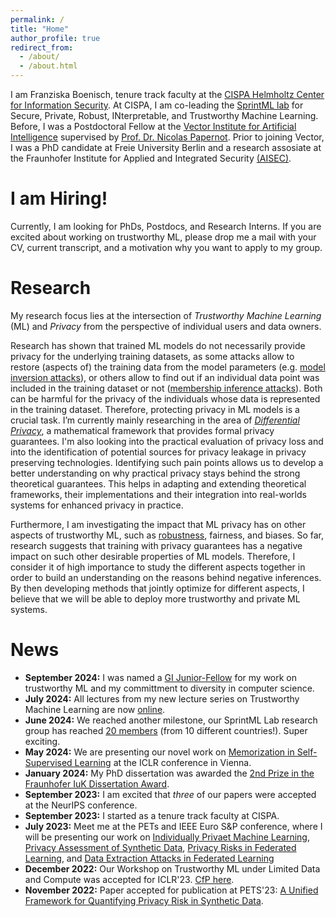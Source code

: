 ```yaml
---
permalink: /
title: "Home"
author_profile: true
redirect_from: 
  - /about/
  - /about.html
---
```


I am Franziska Boenisch, tenure track faculty at the [CISPA Helmholtz Center for Information Security](https://cispa.de/en).
At CISPA, I am co-leading the [SprintML lab](https://sprintml.com/) for Secure, Private, Robust, INterpretable, and Trustworthy Machine Learning.
Before, I was a Postdoctoral Fellow at the [Vector Institute for Artificial Intelligence](https://vectorinstitute.ai/) supervised by [Prof. Dr. Nicolas Papernot](https://www.papernot.fr/). Prior to joining Vector, I was a PhD candidate at Freie University Berlin and a research assosiate at the Fraunhofer Institute for Applied and Integrated Security [(AISEC)](https://www.aisec.fraunhofer.de/en.html).

# I am Hiring!
Currently, I am looking for PhDs, Postdocs, and Research Interns. If you are excited about working on trustworthy ML, please drop me a mail with your CV, current transcript, and a motivation why you want to apply to my group. 

# Research
My research focus lies at the intersection of *Trustworthy Machine Learning* (ML) and *Privacy* from the perspective of individual users and data owners. 

Research has shown that trained ML models do not necessarily provide privacy for the underlying training datasets, as some attacks allow to restore (aspects of) the training data from the model parameters (e.g. [model inversion attacks](/posts/2020/12/model-inversion/)), or others allow to find out if an individual data point was included in the training dataset or not ([membership inference attacks](/posts/2021/01/membership-inference/)). Both can be harmful for the privacy of the individuals whose data is represented in the training dataset.
Therefore, protecting privacy in ML models is a crucial task. I’m currently mainly researching in the area of [*Differential Privacy*](/posts/2021/03/differential-privacy/), a mathematical framework that provides formal privacy guarantees. I'm also looking into the practical evaluation of privacy loss and into the identification of potential sources for privacy leakage in privacy preserving technologies. Identifying such pain points allows us to develop a better understanding on why practical privacy stays behind the strong theoretical guarantees. This helps in adapting and extending theoretical frameworks, their implementations and their integration into real-worlds systems for enhanced privacy in practice.

Furthermore, I am investigating the impact that ML privacy has on other aspects of trustworthy ML, such as [robustness](https://arxiv.org/pdf/2105.07985.pdf), fairness, and biases.
So far, research suggests that training with privacy guarantees has a negative impact on such other desirable properties of ML models.
Therefore, I consider it of high importance to study the different aspects together in order to build an understanding on the reasons behind negative inferences.
By then developing methods that jointly optimize for different aspects, I believe that we will be able to deploy more trustworthy and private ML systems.





# News
- **September 2024:** I was named a [GI Junior-Fellow](https://gi.de/meldung/ki-medizin-recht-diversitaet-gi-vier-informatik-talente-zu-junior-fellows) for my work on trustworthy ML and my committment to diversity in computer science.
- **July 2024:** All lectures from my new lecture series on Trustworthy Machine Learning are now [online](https://www.youtube.com/watch?v=plya81v-ZQo&list=PLNfU-a7sxIwvS7dhnOPdFtvhdNcrnufEW&pp=iAQB).
- **June 2024:** We reached another milestone, our SprintML Lab research group has reached [20 members](https://sprintml.com/team/) (from 10 different countries!). Super exciting.
- **May 2024:** We are presenting our novel work on [Memorization in Self-Supervised Learning](https://arxiv.org/pdf/2401.12233) at the ICLR conference in Vienna.
- **January 2024:** My PhD dissertation was awarded the [2nd Prize in the Fraunhofer IuK Dissertation Award](https://www.iuk.fraunhofer.de/de/news-web/2024/ict-winners-2023.html).
- **September 2023:** I am excited that *three* of our papers were accepted at the NeurIPS conference.
- **September 2023:** I started as a tenure track faculty at CISPA.
- **July 2023:** Meet me at the PETs and IEEE Euro S&P conference, where I will be presenting our work on [Individually Privaet Machine Learning](https://www.petsymposium.org/2023/files/papers/issue1/popets-2023-0010.pdf), [Privacy Assessment of Synthetic Data](https://www.petsymposium.org/2023/files/papers/issue2/popets-2023-0055.pdf), [Privacy Risks in Federated Learning](https://arxiv.org/pdf/2112.02918.pdf?trk=article-ssr-frontend-pulse_x-social-details_comments-action_comment-text), and [Data Extraction Attacks in Federated Learning](https://arxiv.org/pdf/2301.04017.pdf)
- **December 2022:**  Our Workshop on Trustworthy ML under Limited Data and Compute was accepted for ICLR'23. [CfP here](https://sites.google.com/view/trustml-unlimited/home?authuser=0).
- **November 2022:**  Paper accepted for publication at PETS'23: [A Unified Framework for Quantifying Privacy Risk in Synthetic Data](https://arxiv.org/pdf/2211.10459.pdf).
<!---- **September 2022:**  Paper accepted at the 36th Conference on Neural Information Processing Systems (NeurIPS'22): [Dataset Inference for Self-Supervised Models](https://arxiv.org/abs/2209.09024).
- **September 2022:** Paper accepted for publication at PETS'23: [Individualized PATE: Differentially Private Machine Learning with Individual Privacy Guarantees](https://arxiv.org/abs/2202.10517).
- **September 2022:** We're presenting our paper on [Introducing Model Inversion Attacks on Automatic Speaker Recognition](https://www.isca-speech.org/archive/pdfs/spsc_2022/pizzi22_spsc.pdf) at the 2nd Symposium on Security and Privacy in Speech Communication (SPSC).
- **August 2022:** I'm happy to announce that I finalized my PhD duties and will be joining the Canadian Vector Institute as a Postdoctoral Fellow under the supervision of Prof. Dr. Nicolas Papernot by the end of the month.
- **April 2022:** Super proud that my interview on Differential Privacy with the Google-Aufbruch magazine made it to the [title page](https://kstatic.googleusercontent.com/files/1791d34518d7768efe0fb6d698f45a276c507ddbb67bcc916c87c564de8fc212023df574da98c9a8d8f149dc964371e003b6120b1f2188740a464ef157102ef4).--->


